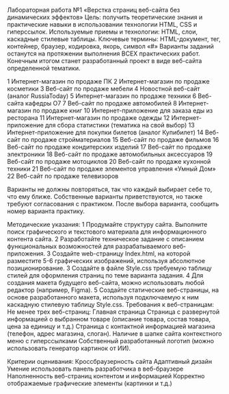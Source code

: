 Лабораторная работа №1 «Верстка страниц веб-сайта без динамических эффектов»
Цель: получить теоретические знания и практические навыки в использовании технологии HTML, CSS и гиперссылок.
Используемые приемы и технологии: HTML, слои, каскадные стилевые таблицы.
Ключевые термины: HTML-документ, тег, контейнер, браузер, кодировка, якорь, символ «#» Варианты заданий останутся на протяжении выполнения ВСЕХ практических работ. Конечным итогом станет разработанный проект в виде веб-сайта определенной тематики.

 
1 Интернет-магазин по продаже ПК
2 Интернет-магазин по продаже косметики
3 Веб-сайт по продаже мебели
4 Новостной веб-сайт (аналог RussiaToday)
5 Интернет-магазин по продаже техники
6 Веб-сайта кафедры О7
7 Веб-сайт по продаже автомобилей
8 Интернет-магазин по продаже книг
10 Интернет-приложение для заказа еды из ресторана
11 Интернет-магазин по продаже одежды
12 Интернет-приложение для сбора статистики (тематика на свой выбор)
13 Интернет-приложение для покупки билетов (аналог Купибилет)
14 Веб-сайт по продаже стройматериалов
15 Веб-сайт по продаже фильмов
16 Веб-сайт по продаже кондитерских изделий
17 Веб-сайт по продаже электроники
18 Веб-сайт по продаже автомобильных аксессуаров
19 Веб-сайт по продаже мотоциклов
20 Веб-сайт по продаже кухонной техники
21 Веб-сайт по продаже элементов управления «Умный Дом»
22 Веб-сайт по продаже телевизоров
 
Варианты не должны повторяться, так что каждый выбирает себе то, что ему ближе. Собственные варианты приветствуются, но также требуют согласования с практиком. После выбора варианта, сообщить номер варианта практику.
 
Методические указания:
1 Продумайте структуру сайта. Выполните поиск графического и текстового материала для информационного контента сайта.
2 Разработайте техническое задание с описанием функциональных возможностей для разрабатываемого веб-приложения.
3 Создайте web-страницу Index.html, на которой разместите 5-6 графических изображений, используя абсолютное позиционирование.
3 Создайте в файле Style.css требуемую таблицу стилей для оформления страниц по теме варианта задания.
4 Для создания макета будущего веб-сайта, можно использовать любой редактор (например, Figma).
5 Создайте статические веб-страницы, на основе разработанного макета, используя подключаемую к ним каскадную стилевую таблицу Style.css.
Требования к веб-страницам:
Не менее трех веб-страниц:
Главная страница
Страница с развернутой информацией о выбранном товаре (описание товара, состав товара, цена за единицу и т.д.)
Страница с контактной информацией магазина (телефон, адрес магазина, слоган).
Наличие в шапке сайта контекстного меню с гиперссылками
Собственный разработанный логотип (можно использовать генератор картинок от ИИ).
 
Критерии оценивания:
Кроссбраузерность сайта
Адаптивный дизайн
Умение использовать панель разработчика в веб-браузере
Наполненность веб-страниц контентом и информацией
Корректно отображаемые графические элементы (картинки и т.д.)